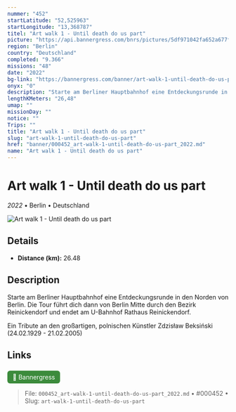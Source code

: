 ```yaml
---
nummer: "452"
startLatitude: "52,525963"
startLongitude: "13,368787"
titel: "Art walk 1 - Until death do us part"
picture: "https://api.bannergress.com/bnrs/pictures/5df971042fa652a677f4b45579f2b79e"
region: "Berlin"
country: "Deutschland"
completed: "9.366"
missions: "48"
date: "2022"
bg-link: "https://bannergress.com/banner/art-walk-1-until-death-do-us-part-2881"
onyx: "0"
description: "Starte am Berliner Hauptbahnhof eine Entdeckungsrunde in den Norden von Berlin. Die Tour führt dich dann von Berlin Mitte durch den Bezirk Reinickendorf und endet am U-Bahnhof Rathaus Reinickendorf.\n\nEin Tribute an den großartigen, polnischen Künstler Zdzisław Beksiński (24.02.1929 - 21.02.2005)"
lengthKMeters: "26,48"
umap: ""
missionDay: ""
notice: ""
Trips: ""
title: "Art walk 1 - Until death do us part"
slug: "art-walk-1-until-death-do-us-part"
href: "banner/000452_art-walk-1-until-death-do-us-part_2022.md"
name: "Art walk 1 - Until death do us part"
---
```

# Art walk 1 - Until death do us part

*2022* • Berlin • Deutschland

![Art walk 1 - Until death do us part](https://api.bannergress.com/bnrs/pictures/5df971042fa652a677f4b45579f2b79e)



## Details
- **Distance (km):** 26.48






## Description
Starte am Berliner Hauptbahnhof eine Entdeckungsrunde in den Norden von Berlin. Die Tour führt dich dann von Berlin Mitte durch den Bezirk Reinickendorf und endet am U-Bahnhof Rathaus Reinickendorf.

Ein Tribute an den großartigen, polnischen Künstler Zdzisław Beksiński (24.02.1929 - 21.02.2005)



## Links
<a href="https://bannergress.com/banner/art-walk-1-until-death-do-us-part-2881" style="display:inline-block;margin:6px 8px 0 0;padding:6px 12px;background:#3c8b3c;color:#fff;text-decoration:none;border-radius:6px;">🔗 Bannergress</a>




> File: `000452_art-walk-1-until-death-do-us-part_2022.md` • #000452 • Slug: `art-walk-1-until-death-do-us-part`
